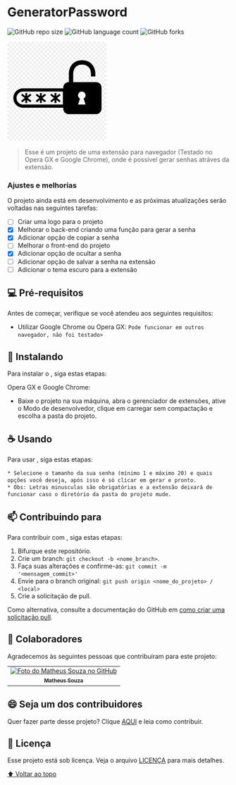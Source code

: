 # GeneratorPassword

<!---Esses são exemplos. Veja https://shields.io para outras pessoas ou para personalizar este conjunto de escudos. Você pode querer incluir dependências, status do projeto e informações de licença aqui--->

![GitHub repo size](https://img.shields.io/github/repo-size/Matheuscs787/GeneratorPassword?style=for-the-badge)
![GitHub language count](https://img.shields.io/github/languages/count/Matheuscs787/GeneratorPassword?style=for-the-badge)
![GitHub forks](https://img.shields.io/github/forks/Matheuscs787/GeneratorPassword?style=for-the-badge)

<img src="128.png" alt="Ícone provisório">

> Esse é um projeto de uma extensão para navegador (Testado no Opera GX e Google Chrome), onde é possível gerar senhas atráves da extensão.

### Ajustes e melhorias

O projeto ainda está em desenvolvimento e as próximas atualizações serão voltadas nas seguintes tarefas:

- [ ] Criar uma logo para o projeto
- [X] Melhorar o back-end criando uma função para gerar a senha
- [X] Adicionar opção de copiar a senha
- [ ] Melhorar o front-end do projeto
- [X] Adicionar opção de ocultar a senha 
- [ ] Adicionar opção de salvar a senha na extensão
- [ ] Adicionar o tema escuro para a extensão

## 💻 Pré-requisitos

Antes de começar, verifique se você atendeu aos seguintes requisitos:

* Utilizar Google Chrome ou Opera GX: `Pode funcionar em outros navegador, não foi testado>`

## 🚀 Instalando <GeneratorPassword>

Para instalar o <GeneratorPassword>, siga estas etapas:

Opera GX e Google Chrome:

* Baixe o projeto na sua máquina, abra o gerenciador de extensões, ative o Modo de desenvolvedor, clique em carregar sem compactação e escolha a pasta do projeto.

## ☕ Usando <GeneratorPassword>

Para usar <GeneratorPassword>, siga estas etapas:

    * Selecione o tamanho da sua senha (mínimo 1 e máximo 20) e quais opções você deseja, após isso é só clicar em gerar e pronto. 
    * Obs: Letras minusculas são obrigatórias e a extensão deixará de funcionar caso o diretório da pasta do projeto mude.

## 📫 Contribuindo para <GeneratorPassword>
<!---Se o seu README for longo ou se você tiver algum processo ou etapas específicas que deseja que os contribuidores sigam, considere a criação de um arquivo CONTRIBUTING.md separado--->
Para contribuir com <AgenGeneratorPassworddex>, siga estas etapas:

1. Bifurque este repositório.
2. Crie um branch: `git checkout -b <nome_branch>`.
3. Faça suas alterações e confirme-as: `git commit -m '<mensagem_commit>'`
4. Envie para o branch original: `git push origin <nome_do_projeto> / <local>`
5. Crie a solicitação de pull.

Como alternativa, consulte a documentação do GitHub em [como criar uma solicitação pull](https://help.github.com/en/github/collaborating-with-issues-and-pull-requests/creating-a-pull-request).

## 🤝 Colaboradores

Agradecemos às seguintes pessoas que contribuíram para este projeto:

<table>
  <tr>
    <td align="center">
      <a href="#">
        <img src="https://avatars2.githubusercontent.com/u/43830739?v=4" width="100px;" alt="Foto do Matheus Souza no GitHub"/><br>
        <sub>
          <b>Matheus Souza</b>
        </sub>
      </a>
    </td>
  </tr>
</table>


## 😄 Seja um dos contribuidores<br>

Quer fazer parte desse projeto? Clique [AQUI](CONTRIBUTING.md) e leia como contribuir.

## 📝 Licença

Esse projeto está sob licença. Veja o arquivo [LICENÇA](LICENSE.md) para mais detalhes.

[⬆ Voltar ao topo](#GeneratorPassword)<br>
